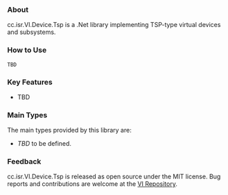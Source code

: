 ### About

cc.isr.VI.Device.Tsp is a .Net library implementing TSP-type virtual devices and subsystems.

### How to Use

```
TBD
```

### Key Features

* TBD

### Main Types

The main types provided by this library are:

* _TBD_ to be defined.

### Feedback

cc.isr.VI.Device.Tsp is released as open source under the MIT license.
Bug reports and contributions are welcome at the [VI Repository].

[VI Repository]: https://bitbucket.org/davidhary/dn.vi

